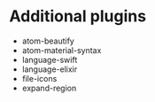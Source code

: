 # Additional plugins

- atom-beautify
- atom-material-syntax
- language-swift
- language-elixir
- file-icons
- expand-region
